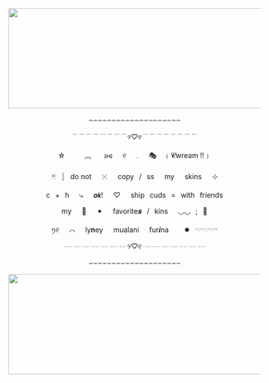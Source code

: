 <p align="center">
  <img width="800" height="200" src="https://github.com/user-attachments/assets/d13c6bb9-24a5-49b8-8046-931b43deb08d">
</p>

<p align="center">⌢⌢⌢⌢⌢⌢⌢⌢⌢⌢⌢⌢⌢⌢⌢⌢⌢⌢⌢⌢</p>
<p align="center">﹉﹉﹉﹉﹉﹉﹉﹉୨♡୧﹉﹉﹉﹉﹉﹉﹉﹉</p>

<p align="center">☆ㅤㅤㅤ︵ㅤㅤ⪩⪨⠀⠀୧⠀⠀𓈒⠀⠀🎭 ⠀﹙𝓒wream !!﹚</p>

<p align="center">🃏⠀┊⠀do not⠀⠀𓏴⠀⠀copy⠀/⠀ss⠀⠀my⠀⠀skins⠀⠀⊹</p>

<p align="center">c⠀+⠀h⠀⠀⤷⠀⠀𝙤𝙠!⠀⠀♡⠀⠀ship⠀cuds⠀=⠀with⠀friends</p>

<p align="center">my⠀⠀🎪⠀⠀✦︎⠀⠀favorite𝒔⠀/⠀kins⠀⠀◡◡⠀;⠀🐇</p>

<p align="center">ꪆ୧⠀⠀⌒⠀⠀ly𝐧ey⠀⠀mualani⠀⠀fur𝒊na⠀⠀⠀✸⠀𓎟𓎟𓎡</p>

<p align="center">┈ ┈ ┈ ┈ ┈ ┈ ┈ ୨♡୧ ┈ ┈ ┈ ┈ ┈ ┈ ┈</p>
<p align="center">⌣⌣⌣⌣⌣⌣⌣⌣⌣⌣⌣⌣⌣⌣⌣⌣⌣⌣⌣⌣</p>

<p align="center">
  <img width="800" height="200" src="https://github.com/user-attachments/assets/d19ed057-1c7b-4935-849b-766d0efa0946">
</p>
